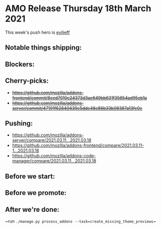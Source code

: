 # AMO Release Thursday 18th March 2021

This week's push hero is [eviljeff](https://github.com/eviljeff)

## Notable things shipping:

## Blockers:

## Cherry-picks:

- ~~https://github.com/mozilla/addons-frontend/commit/8ced7010c24373d3ac649bb631f35854ad95eb1a~~
- ~~https://github.com/mozilla/addons-server/commit/47191f62840439e5dde48e86b33b08387a13fc0e~~

## Pushing:

- https://github.com/mozilla/addons-server/compare/2021.03.11...2021.03.18
- https://github.com/mozilla/addons-frontend/compare/2021.03.11-1...2021.03.18
- https://github.com/mozilla/addons-code-manager/compare/2021.03.11...2021.03.18

## Before we start:

## Before we promote:

## After we're done:
  ~run `./manage.py process_addons --task=create_missing_theme_previews`~
